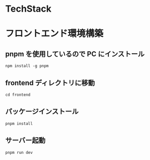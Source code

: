 # TechStack

# フロントエンド環境構築

## pnpm を使用しているので PC にインストール

```
npm install -g pnpm
```

## frontend ディレクトリに移動

```
cd frontend
```

## パッケージインストール

```
pnpm install
```

## サーバー起動

```
pnpm run dev
```
